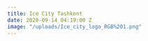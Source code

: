 ```yaml
---
title: Ice City Tashkent
date: 2020-09-14 04:19:00 Z
image: "/uploads/Ice_city_logo_RGB%201.png"
---
```


